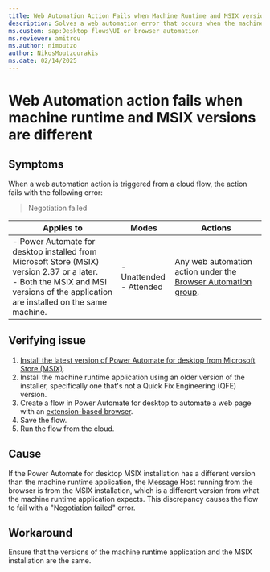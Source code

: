 ```yaml
---
title: Web Automation Action Fails when Machine Runtime and MSIX versions are different
description: Solves a web automation error that occurs when the machine runtime application and Power Automate for desktop store installation (MSIX) versions are different.
ms.custom: sap:Desktop flows\UI or browser automation
ms.reviewer: amitrou
ms.author: nimoutzo
author: NikosMoutzourakis
ms.date: 02/14/2025
---
```

# Web Automation action fails when machine runtime and MSIX versions are different

## Symptoms

When a web automation action is triggered from a cloud flow, the action fails with the following error:

> Negotiation failed

|Applies to|Modes|Actions|
|---|---|---|
|- Power Automate for desktop installed from Microsoft Store (MSIX) version 2.37 or a later. </br> - Both the MSIX and MSI versions of the application are installed on the same machine.|- Unattended </br> - Attended| Any web automation action under the [Browser Automation group](/power-automate/desktop-flows/automation-web).|

## Verifying issue

1. [Install the latest version of Power Automate for desktop from Microsoft Store (MSIX)](/power-automate/desktop-flows/install#install-power-automate-from-microsoft-store).
2. Install the machine runtime application using an older version of the installer, specifically one that's not a Quick Fix Engineering (QFE) version.
3. Create a flow in Power Automate for desktop to automate a web page with an [extension-based browser](/power-automate/desktop-flows/install-browser-extensions).
4. Save the flow.
5. Run the flow from the cloud.

## Cause

If the Power Automate for desktop MSIX installation has a different version than the machine runtime application, the Message Host running from the browser is from the MSIX installation, which is a different version from what the machine runtime application expects. This discrepancy causes the flow to fail with a "Negotiation failed" error.

## Workaround

Ensure that the versions of the machine runtime application and the MSIX installation are the same.
